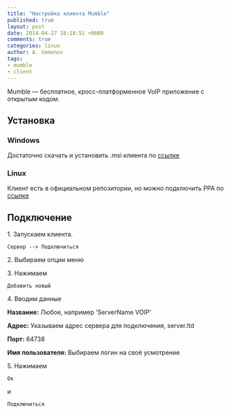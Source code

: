 ```yaml
---
title: "Настройка клиента Mumble"
published: true
layout: post
date: 2014-04-27 18:18:51 +0600
comments: true
categories: linux
author: A. Semenov
tags: 
- mumble
- client
---
```

Mumble — бесплатное, кросс-платформенное VoIP приложение с открытым кодом.

<!--more-->

## Установка

### Windows

Достаточно скачать и установить .msi клиента по [ссылке][l00]

### Linux

Клиент есть в официальном репозитории, но можно подключить PPA по [ссылке][l01]

## Подключение

1\. Запускаем клиента.

    Сервер --> Подключиться

2\. Выбираем опции меню

3\. Нажимаем 

    Добавить новый

4\. Вводим данные

**Название:** Любое, например 'ServerName VOIP'

**Адрес:** Указываем адрес сервера для подключения, server.ltd

**Порт:** 64738

**Имя пользователя:** Выбираем логин на своё усмотрение

5\. Нажимаем

    Ок  

и

    Подключиться

[l00]: http://mumble.sourceforge.net/Installing_Mumble#Windows
[l01]: http://mumble.sourceforge.net/Installing_Mumble#Ubuntu
